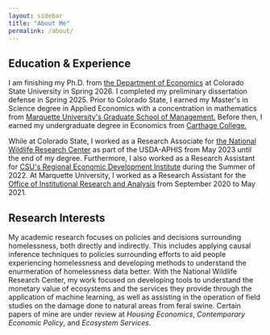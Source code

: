 ```yaml
---
layout: sidebar
title: "About Me"
permalink: /about/
---
```




## Education & Experience
I am finishing my Ph.D. from [the Department of Economics](https://economics.colostate.edu/graduate/) at Colorado State University in Spring 2026. I completed my preliminary dissertation defense in Spring 2025. Prior to Colorado State, I earned my Master's in Science degree in Applied Economics with a concentration in mathematics from [Marquette University's Graduate School of Management.](https://www.marquette.edu/business/graduate/ms-applied-economics/) Before then, I earned my undergraduate degree in Economics from [Carthage College.](https://www.carthage.edu/academics/majors-minors/economics/)

While at Colorado State, I worked as a Research Associate for [the National Wildlife Research Center](https://www.aphis.usda.gov/national-wildlife-programs/nwrc) as part of the USDA-APHIS from May 2023 until the end of my degree. Furthermore, I also worked as a Research Assistant for [CSU's Regional Economic Development Institute](https://csuredi.org/) during the Summer of 2022. At Marquette University, I worked as a Research Assistant for the [Office of Institutional Research and Analysis](https://www.marquette.edu/academic-effectiveness/institutional-research-analysis/) from September 2020 to May 2021.

## Research Interests
My academic research focuses on policies and decisions surrounding homelessness, both directly and indirectly. This includes applying causal inference techniques to policies surrounding efforts to aid people experiencing homelessness and developing methods to understand the enurmeration of homelessness data better. With the National Wildlife Research Center, my work focused on developing tools to understand the monetary value of ecosystems and the services they provide through the application of machine learning, as well as assisting in the operation of field studies on the damage done to natural areas from feral swine. Certain papers of mine are under review at *Housing Economics*, *Contemporary Economic Policy*, and *Ecosystem Services*.

